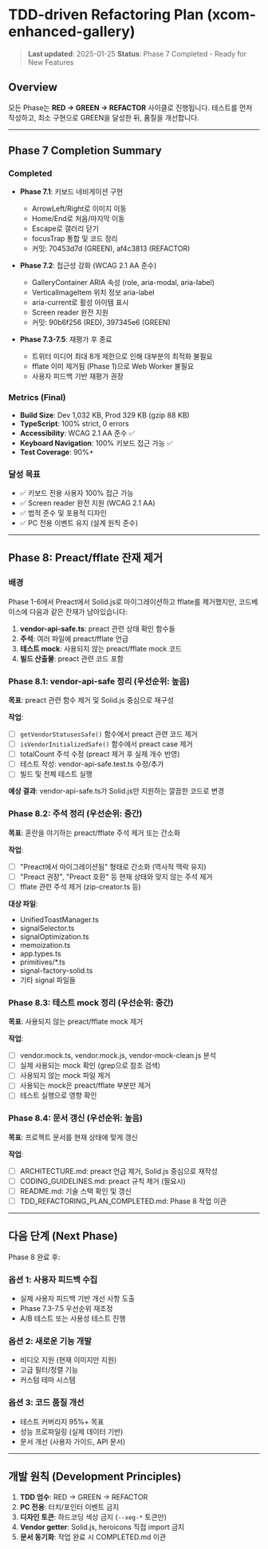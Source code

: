 # TDD-driven Refactoring Plan (xcom-enhanced-gallery)

> **Last updated**: 2025-01-25 **Status**: Phase 7 Completed - Ready for New
> Features

## Overview

모든 Phase는 **RED → GREEN → REFACTOR** 사이클로 진행됩니다. 테스트를 먼저
작성하고, 최소 구현으로 GREEN을 달성한 뒤, 품질을 개선합니다.

---

## Phase 7 Completion Summary

### Completed

- **Phase 7.1**: 키보드 네비게이션 구현
  - ArrowLeft/Right로 이미지 이동
  - Home/End로 처음/마지막 이동
  - Escape로 갤러리 닫기
  - focusTrap 통합 및 코드 정리
  - 커밋: 70453d7d (GREEN), af4c3813 (REFACTOR)

- **Phase 7.2**: 접근성 강화 (WCAG 2.1 AA 준수)
  - GalleryContainer ARIA 속성 (role, aria-modal, aria-label)
  - VerticalImageItem 위치 정보 aria-label
  - aria-current로 활성 아이템 표시
  - Screen reader 완전 지원
  - 커밋: 90b6f256 (RED), 397345e6 (GREEN)

- **Phase 7.3-7.5**: 재평가 후 종료
  - 트위터 미디어 최대 8개 제한으로 인해 대부분의 최적화 불필요
  - fflate 이미 제거됨 (Phase 1)으로 Web Worker 불필요
  - 사용자 피드백 기반 재평가 권장

### Metrics (Final)

- **Build Size**: Dev 1,032 KB, Prod 329 KB (gzip 88 KB)
- **TypeScript**: 100% strict, 0 errors
- **Accessibility**: WCAG 2.1 AA 준수 ✅
- **Keyboard Navigation**: 100% 키보드 접근 가능 ✅
- **Test Coverage**: 90%+

### 달성 목표

- ✅ 키보드 전용 사용자 100% 접근 가능
- ✅ Screen reader 완전 지원 (WCAG 2.1 AA)
- ✅ 법적 준수 및 포용적 디자인
- ✅ PC 전용 이벤트 유지 (설계 원칙 준수)

---

## Phase 8: Preact/fflate 잔재 제거

### 배경

Phase 1-6에서 Preact에서 Solid.js로 마이그레이션하고 fflate를 제거했지만,
코드베이스에 다음과 같은 잔재가 남아있습니다:

1. **vendor-api-safe.ts**: preact 관련 상태 확인 함수들
2. **주석**: 여러 파일에 preact/fflate 언급
3. **테스트 mock**: 사용되지 않는 preact/fflate mock 코드
4. **빌드 산출물**: preact 관련 코드 포함

### Phase 8.1: vendor-api-safe 정리 (우선순위: 높음)

**목표**: preact 관련 함수 제거 및 Solid.js 중심으로 재구성

**작업**:

- [ ] `getVendorStatusesSafe()` 함수에서 preact 관련 코드 제거
- [ ] `isVendorInitializedSafe()` 함수에서 preact case 제거
- [ ] totalCount 주석 수정 (preact 제거 후 실제 개수 반영)
- [ ] 테스트 작성: vendor-api-safe.test.ts 수정/추가
- [ ] 빌드 및 전체 테스트 실행

**예상 결과**: vendor-api-safe.ts가 Solid.js만 지원하는 깔끔한 코드로 변경

### Phase 8.2: 주석 정리 (우선순위: 중간)

**목표**: 혼란을 야기하는 preact/fflate 주석 제거 또는 간소화

**작업**:

- [ ] "Preact에서 마이그레이션됨" 형태로 간소화 (역사적 맥락 유지)
- [ ] "Preact 권장", "Preact 호환" 등 현재 상태와 맞지 않는 주석 제거
- [ ] fflate 관련 주석 제거 (zip-creator.ts 등)

**대상 파일**:

- UnifiedToastManager.ts
- signalSelector.ts
- signalOptimization.ts
- memoization.ts
- app.types.ts
- primitives/\*.ts
- signal-factory-solid.ts
- 기타 signal 파일들

### Phase 8.3: 테스트 mock 정리 (우선순위: 중간)

**목표**: 사용되지 않는 preact/fflate mock 제거

**작업**:

- [ ] vendor.mock.ts, vendor.mock.js, vendor-mock-clean.js 분석
- [ ] 실제 사용되는 mock 확인 (grep으로 참조 검색)
- [ ] 사용되지 않는 mock 파일 제거
- [ ] 사용되는 mock은 preact/fflate 부분만 제거
- [ ] 테스트 실행으로 영향 확인

### Phase 8.4: 문서 갱신 (우선순위: 높음)

**목표**: 프로젝트 문서를 현재 상태에 맞게 갱신

**작업**:

- [ ] ARCHITECTURE.md: preact 언급 제거, Solid.js 중심으로 재작성
- [ ] CODING_GUIDELINES.md: preact 규칙 제거 (필요시)
- [ ] README.md: 기술 스택 확인 및 갱신
- [ ] TDD_REFACTORING_PLAN_COMPLETED.md: Phase 8 작업 이관

---

## 다음 단계 (Next Phase)

Phase 8 완료 후:

### 옵션 1: 사용자 피드백 수집

- 실제 사용자 피드백 기반 개선 사항 도출
- Phase 7.3-7.5 우선순위 재조정
- A/B 테스트 또는 사용성 테스트 진행

### 옵션 2: 새로운 기능 개발

- 비디오 지원 (현재 이미지만 지원)
- 고급 필터/정렬 기능
- 커스텀 테마 시스템

### 옵션 3: 코드 품질 개선

- 테스트 커버리지 95%+ 목표
- 성능 프로파일링 (실제 데이터 기반)
- 문서 개선 (사용자 가이드, API 문서)

---

## 개발 원칙 (Development Principles)

1. **TDD 엄수**: RED → GREEN → REFACTOR
2. **PC 전용**: 터치/포인터 이벤트 금지
3. **디자인 토큰**: 하드코딩 색상 금지 (`--xeg-*` 토큰만)
4. **Vendor getter**: Solid.js, heroicons 직접 import 금지
5. **문서 동기화**: 작업 완료 시 COMPLETED.md 이관
